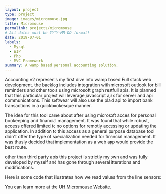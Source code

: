 ```yaml
---
layout: project
type: project
image: images/micromouse.jpg
title: Micromouse
permalink: projects/micromouse
# All dates must be YYYY-MM-DD format!
date: 2019-07-01
labels:
  - Mysql
  - WIP
  - Php
  - MVC Framework
summary: A wamp based personal accounting solution.
---
```


Accounting v2 represents my first dive into wamp based Full stack web development.
the backlog includes integration with microsoft outlook for bill reminders and other tools using microsoft graph restfull apis.
It is planned that this particular project will leverage javascript ajax for server and api communications. 
This softwear will also use the plaid api to import bank transactions in a quickbookesque manner.

The idea for this tool came about after using microsoft acces for personal bookeeping and financial management. 
It was found that while robust, access offered limited to no options for remotly accessing or updating the application.
In addition to this access as a general purpose database tool didn't offer the type of specialization needed for financial management.
It was thusly decided that implementation as a web app would provide the best route. 

other than third party apis this project is strictly my own and was fully developed by myself and has gone through several itterations and modifications.


Here is some code that illustrates how we read values from the line sensors:


You can learn more at the [UH Micromouse Website](http://www-ee.eng.hawaii.edu/~mmouse/about.html).




